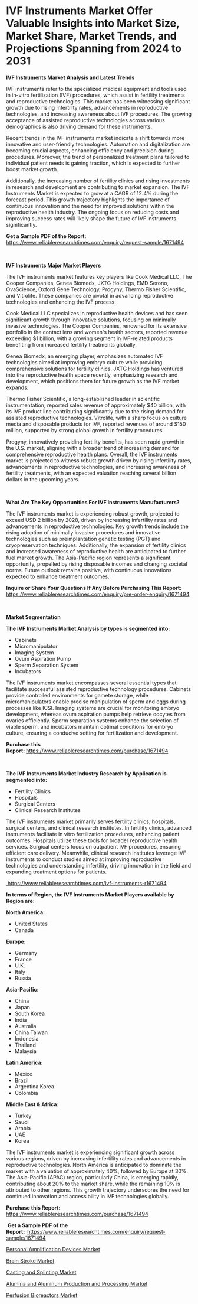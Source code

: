 <p><h1>IVF Instruments Market Offer Valuable Insights into Market Size, Market Share, Market Trends, and Projections Spanning from 2024 to 2031</h1></p><p><strong>IVF Instruments Market Analysis and Latest Trends</strong></p>
<p><p>IVF instruments refer to the specialized medical equipment and tools used in in-vitro fertilization (IVF) procedures, which assist in fertility treatments and reproductive technologies. This market has been witnessing significant growth due to rising infertility rates, advancements in reproductive technologies, and increasing awareness about IVF procedures. The growing acceptance of assisted reproductive technologies across various demographics is also driving demand for these instruments.</p><p>Recent trends in the IVF instruments market indicate a shift towards more innovative and user-friendly technologies. Automation and digitalization are becoming crucial aspects, enhancing efficiency and precision during procedures. Moreover, the trend of personalized treatment plans tailored to individual patient needs is gaining traction, which is expected to further boost market growth.</p><p>Additionally, the increasing number of fertility clinics and rising investments in research and development are contributing to market expansion. The IVF Instruments Market is expected to grow at a CAGR of 12.4% during the forecast period. This growth trajectory highlights the importance of continuous innovation and the need for improved solutions within the reproductive health industry. The ongoing focus on reducing costs and improving success rates will likely shape the future of IVF instruments significantly.</p></p>
<p><strong>Get a Sample PDF of the Report:&nbsp;</strong> <a href="https://www.reliableresearchtimes.com/enquiry/request-sample/1671494?utm_campaign=1287&utm_medium=2&utm_source=Github&utm_content=ia&utm_term=10102024&utm_id=ivf-instruments">https://www.reliableresearchtimes.com/enquiry/request-sample/1671494</a></p>
<p>&nbsp;</p>
<p><strong>IVF Instruments Major Market Players</strong></p>
<p><p>The IVF instruments market features key players like Cook Medical LLC, The Cooper Companies, Genea Biomedx, JXTG Holdings, EMD Serono, OvaScience, Oxford Gene Technology, Progyny, Thermo Fisher Scientific, and Vitrolife. These companies are pivotal in advancing reproductive technologies and enhancing the IVF process. </p><p>Cook Medical LLC specializes in reproductive health devices and has seen significant growth through innovative solutions, focusing on minimally invasive technologies. The Cooper Companies, renowned for its extensive portfolio in the contact lens and women's health sectors, reported revenue exceeding $1 billion, with a growing segment in IVF-related products benefiting from increased fertility treatments globally.</p><p>Genea Biomedx, an emerging player, emphasizes automated IVF technologies aimed at improving embryo culture while providing comprehensive solutions for fertility clinics. JXTG Holdings has ventured into the reproductive health space recently, emphasizing research and development, which positions them for future growth as the IVF market expands.</p><p>Thermo Fisher Scientific, a long-established leader in scientific instrumentation, reported sales revenue of approximately $40 billion, with its IVF product line contributing significantly due to the rising demand for assisted reproductive technologies. Vitrolife, with a sharp focus on culture media and disposable products for IVF, reported revenues of around $150 million, supported by strong global growth in fertility procedures.</p><p>Progyny, innovatively providing fertility benefits, has seen rapid growth in the U.S. market, aligning with a broader trend of increasing demand for comprehensive reproductive health plans. Overall, the IVF instruments market is projected to witness robust growth driven by rising infertility rates, advancements in reproductive technologies, and increasing awareness of fertility treatments, with an expected valuation reaching several billion dollars in the upcoming years.</p></p>
<p>&nbsp;</p>
<p><strong>What Are The Key Opportunities For IVF Instruments Manufacturers?</strong></p>
<p><p>The IVF instruments market is experiencing robust growth, projected to exceed USD 2 billion by 2028, driven by increasing infertility rates and advancements in reproductive technologies. Key growth trends include the rising adoption of minimally invasive procedures and innovative technologies such as preimplantation genetic testing (PGT) and cryopreservation techniques. Additionally, the expansion of fertility clinics and increased awareness of reproductive health are anticipated to further fuel market growth. The Asia-Pacific region represents a significant opportunity, propelled by rising disposable incomes and changing societal norms. Future outlook remains positive, with continuous innovations expected to enhance treatment outcomes.</p></p>
<p><strong>Inquire or Share Your Questions If Any Before Purchasing This Report:</strong> <a href="https://www.reliableresearchtimes.com/enquiry/pre-order-enquiry/1671494?utm_campaign=1287&utm_medium=2&utm_source=Github&utm_content=ia&utm_term=10102024&utm_id=ivf-instruments">https://www.reliableresearchtimes.com/enquiry/pre-order-enquiry/1671494</a></p>
<p>&nbsp;</p>
<p><strong>Market Segmentation</strong></p>
<p><strong>The IVF Instruments Market Analysis by types is segmented into:</strong></p>
<p><ul><li>Cabinets</li><li>Micromanipulator</li><li>Imaging System</li><li>Ovum Aspiration Pump</li><li>Sperm Separation System</li><li>Incubators</li></ul></p>
<p><p>The IVF instruments market encompasses several essential types that facilitate successful assisted reproductive technology procedures. Cabinets provide controlled environments for gamete storage, while micromanipulators enable precise manipulation of sperm and eggs during processes like ICSI. Imaging systems are crucial for monitoring embryo development, whereas ovum aspiration pumps help retrieve oocytes from ovaries efficiently. Sperm separation systems enhance the selection of viable sperm, and incubators maintain optimal conditions for embryo culture, ensuring a conducive setting for fertilization and development.</p></p>
<p><strong>Purchase this Report:&nbsp;</strong><a href="https://www.reliableresearchtimes.com/purchase/1671494?utm_campaign=1287&utm_medium=2&utm_source=Github&utm_content=ia&utm_term=10102024&utm_id=ivf-instruments">https://www.reliableresearchtimes.com/purchase/1671494</a></p>
<p>&nbsp;</p>
<p><strong>The IVF Instruments Market Industry Research by Application is segmented into:</strong></p>
<p><ul><li>Fertility Clinics</li><li>Hospitals</li><li>Surgical Centers</li><li>Clinical Research Institutes</li></ul></p>
<p><p>The IVF instruments market primarily serves fertility clinics, hospitals, surgical centers, and clinical research institutes. In fertility clinics, advanced instruments facilitate in vitro fertilization procedures, enhancing patient outcomes. Hospitals utilize these tools for broader reproductive health services. Surgical centers focus on outpatient IVF procedures, ensuring efficient care delivery. Meanwhile, clinical research institutes leverage IVF instruments to conduct studies aimed at improving reproductive technologies and understanding infertility, driving innovation in the field and expanding treatment options for patients.</p></p>
<p><a href="https://www.reliableresearchtimes.com/ivf-instruments-r1671494?utm_campaign=1287&utm_medium=2&utm_source=Github&utm_content=ia&utm_term=10102024&utm_id=ivf-instruments">&nbsp;https://www.reliableresearchtimes.com/ivf-instruments-r1671494</a></p>
<p><strong>In terms of Region, the IVF Instruments Market Players available by Region are:</strong></p>
<p>
    <p> <strong> North America: </strong>
        <ul>
            <li>United States</li>
            <li>Canada</li>
        </ul>
        </p> 
    <p> <strong> Europe: </strong>
        <ul>
            <li>Germany</li>
            <li>France</li>
            <li>U.K.</li>
            <li>Italy</li>
            <li>Russia</li>
        </ul>
        </p> 
    <p> <strong> Asia-Pacific: </strong>
        <ul>
            <li>China</li>
            <li>Japan</li>
            <li>South Korea</li>
            <li>India</li>
            <li>Australia</li>
            <li>China Taiwan</li>
            <li>Indonesia</li>
            <li>Thailand</li>
            <li>Malaysia</li>
        </ul>
        </p> 
    <p> <strong> Latin America: </strong>
        <ul>
            <li>Mexico</li>
            <li>Brazil</li>
            <li>Argentina Korea</li>
            <li>Colombia</li>
        </ul>
        </p> 
    <p> <strong> Middle East & Africa: </strong>
        <ul>
            <li>Turkey</li>
            <li>Saudi</li>
            <li>Arabia</li>
            <li>UAE</li>
            <li>Korea</li>
        </ul>
    </p>
    </p>
<p><p>The IVF instruments market is experiencing significant growth across various regions, driven by increasing infertility rates and advancements in reproductive technologies. North America is anticipated to dominate the market with a valuation of approximately 40%, followed by Europe at 30%. The Asia-Pacific (APAC) region, particularly China, is emerging rapidly, contributing about 20% to the market share, while the remaining 10% is attributed to other regions. This growth trajectory underscores the need for continued innovation and accessibility in IVF technologies globally.</p></p>
<p><strong>Purchase this Report: </strong><a href="https://www.reliableresearchtimes.com/purchase/1671494?utm_campaign=1287&utm_medium=2&utm_source=Github&utm_content=ia&utm_term=10102024&utm_id=ivf-instruments">https://www.reliableresearchtimes.com/purchase/1671494</a></p>
<p>&nbsp;<strong>Get a Sample PDF of the Report:&nbsp;&nbsp;</strong><a href="https://www.reliableresearchtimes.com/enquiry/request-sample/1671494?utm_campaign=1287&utm_medium=2&utm_source=Github&utm_content=ia&utm_term=10102024&utm_id=ivf-instruments">https://www.reliableresearchtimes.com/enquiry/request-sample/1671494</a></p>
<p><strong></strong></p>
<p><p><a href="https://www.linkedin.com/pulse/personal-amplification-devices-market-share-size-trends-industry-zmj0c?utm_campaign=1287&utm_medium=2&utm_source=Github&utm_content=ia&utm_term=10102024&utm_id=ivf-instruments">Personal Amplification Devices Market</a></p><p><a href="https://www.linkedin.com/pulse/brain-stroke-market-outlook-share-analysis-growth-trends-forecasts-yfhhc?utm_campaign=1287&utm_medium=2&utm_source=Github&utm_content=ia&utm_term=10102024&utm_id=ivf-instruments">Brain Stroke Market</a></p><p><a href="https://www.linkedin.com/pulse/casting-splinting-market-research-report-exploring-size-revenue-b2rcc?utm_campaign=1287&utm_medium=2&utm_source=Github&utm_content=ia&utm_term=10102024&utm_id=ivf-instruments">Casting and Splinting Market</a></p><p><a href="https://www.linkedin.com/pulse/global-alumina-aluminum-production-processing-market-size-trends-39w0c?utm_campaign=1287&utm_medium=2&utm_source=Github&utm_content=ia&utm_term=10102024&utm_id=ivf-instruments">Alumina and Aluminum Production and Processing Market</a></p><p><a href="https://www.linkedin.com/pulse/how-perfusion-bioreactors-market-evolve-growth-analysis-year-rlasc?utm_campaign=1287&utm_medium=2&utm_source=Github&utm_content=ia&utm_term=10102024&utm_id=ivf-instruments">Perfusion Bioreactors Market</a></p></p>